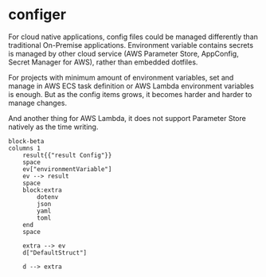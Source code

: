 # configer

For cloud native applications, config files could be managed differently than traditional On-Premise applications. Environment variable contains secrets is managed by other cloud service (AWS Parameter Store, AppConfig, Secret Manager for AWS), rather than embedded dotfiles.

For projects with minimum amount of environment variables, set and manage in AWS ECS task definition or AWS Lambda environment variables is enough. But as the config items grows, it becomes harder and harder to manage changes.

And another thing for AWS Lambda, it does not support Parameter Store natively as the time writing.


```mermaid
block-beta
columns 1
    result{{"result Config"}}
    space
    ev["environmentVariable"]
    ev --> result
    space
    block:extra
        dotenv
        json
        yaml
        toml
    end
    space
    
    extra --> ev
    d["DefaultStruct"]
    
    d --> extra
```